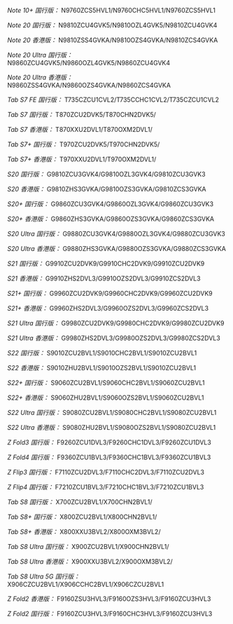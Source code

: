 *Note 10+ 国行版：*
N9760ZCS5HVL1/N9760CHC5HVL1/N9760ZCS5HVL1

*Note 20 国行版：*
N9810ZCU4GVK5/N9810OZL4GVK5/N9810ZCU4GVK4

*Note 20 香港版：*
N9810ZSS4GVKA/N9810OZS4GVKA/N9810ZCS4GVKA

*Note 20 Ultra 国行版：*
N9860ZCU4GVK5/N9860OZL4GVK5/N9860ZCU4GVK4

*Note 20 Ultra 香港版：*
N9860ZSS4GVKA/N9860OZS4GVKA/N9860ZCS4GVKA

*Tab S7 FE 国行版：*
T735CZCU1CVL2/T735CCHC1CVL2/T735CZCU1CVL2

*Tab S7 国行版：*
T870ZCU2DVK5/T870CHN2DVK5/

*Tab S7 香港版：*
T870XXU2DVL1/T870OXM2DVL1/

*Tab S7+ 国行版：*
T970ZCU2DVK5/T970CHN2DVK5/

*Tab S7+ 香港版：*
T970XXU2DVL1/T970OXM2DVL1/

*S20 国行版：*
G9810ZCU3GVK4/G9810OZL3GVK4/G9810ZCU3GVK3

*S20 香港版：*
G9810ZHS3GVKA/G9810OZS3GVKA/G9810ZCS3GVKA

*S20+ 国行版：*
G9860ZCU3GVK4/G9860OZL3GVK4/G9860ZCU3GVK3

*S20+ 香港版：*
G9860ZHS3GVKA/G9860OZS3GVKA/G9860ZCS3GVKA

*S20 Ultra 国行版：*
G9880ZCU3GVK4/G9880OZL3GVK4/G9880ZCU3GVK3

*S20 Ultra 香港版：*
G9880ZHS3GVKA/G9880OZS3GVKA/G9880ZCS3GVKA

*S21 国行版：*
G9910ZCU2DVK9/G9910CHC2DVK9/G9910ZCU2DVK9

*S21 香港版：*
G9910ZHS2DVL3/G9910OZS2DVL3/G9910ZCS2DVL3

*S21+ 国行版：*
G9960ZCU2DVK9/G9960CHC2DVK9/G9960ZCU2DVK9

*S21+ 香港版：*
G9960ZHS2DVL3/G9960OZS2DVL3/G9960ZCS2DVL3

*S21 Ultra 国行版：*
G9980ZCU2DVK9/G9980CHC2DVK9/G9980ZCU2DVK9

*S21 Ultra 香港版：*
G9980ZHS2DVL3/G9980OZS2DVL3/G9980ZCS2DVL3

*S22 国行版：*
S9010ZCU2BVL1/S9010CHC2BVL1/S9010ZCU2BVL1

*S22 香港版：*
S9010ZHU2BVL1/S9010OZS2BVL1/S9010ZCU2BVL1

*S22+ 国行版：*
S9060ZCU2BVL1/S9060CHC2BVL1/S9060ZCU2BVL1

*S22+ 香港版：*
S9060ZHU2BVL1/S9060OZS2BVL1/S9060ZCU2BVL1

*S22 Ultra 国行版：*
S9080ZCU2BVL1/S9080CHC2BVL1/S9080ZCU2BVL1

*S22 Ultra 香港版：*
S9080ZHU2BVL1/S9080OZS2BVL1/S9080ZCU2BVL1

*Z Fold3 国行版：*
F9260ZCU1DVL3/F9260CHC1DVL3/F9260ZCU1DVL3

*Z Fold4 国行版：*
F9360ZCU1BVL3/F9360CHC1BVL3/F9360ZCU1BVL3

*Z Flip3 国行版：*
F7110ZCU2DVL3/F7110CHC2DVL3/F7110ZCU2DVL3

*Z Flip4 国行版：*
F7210ZCU1BVL3/F7210CHC1BVL3/F7210ZCU1BVL3

*Tab S8 国行版：*
X700ZCU2BVL1/X700CHN2BVL1/

*Tab S8+ 国行版：*
X800ZCU2BVL1/X800CHN2BVL1/

*Tab S8+ 香港版：*
X800XXU3BVL2/X800OXM3BVL2/

*Tab S8 Ultra 国行版：*
X900ZCU2BVL1/X900CHN2BVL1/

*Tab S8 Ultra 香港版：*
X900XXU3BVL2/X900OXM3BVL2/

*Tab S8 Ultra 5G 国行版：*
X906CZCU2BVL1/X906CCHC2BVL1/X906CZCU2BVL1

*Z Fold2 香港版：*
F9160ZSU3HVL3/F9160OZS3HVL3/F9160ZCU3HVL3

*Z Fold2 国行版：*
F9160ZCU3HVL3/F9160CHC3HVL3/F9160ZCU3HVL3

